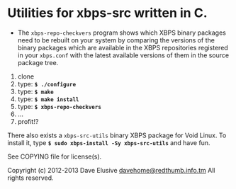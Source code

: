 # Utilities for xbps-src written in C.

* The `xbps-repo-checkvers` program shows which XBPS binary packages need to be
  rebuilt on your system by comparing the versions of the binary packages which
  are available in the XBPS repositories registered in your `xbps.conf` with the
  latest available versions of them in the source package tree.

1. clone
2. type: **`$ ./configure`**
3. type: **`$ make`**
4. type: **`$ make install`**
5. type: **`$ xbps-repo-checkvers`**
6. ...
7. profit!?

There also exists a `xbps-src-utils` binary XBPS package for Void Linux. To
install it, type **`$ sudo xbps-install -Sy xbps-src-utils`** and have fun.

See COPYING file for license(s).

Copyright (c) 2012-2013 Dave Elusive <davehome@redthumb.info.tm>
All rights reserved.
